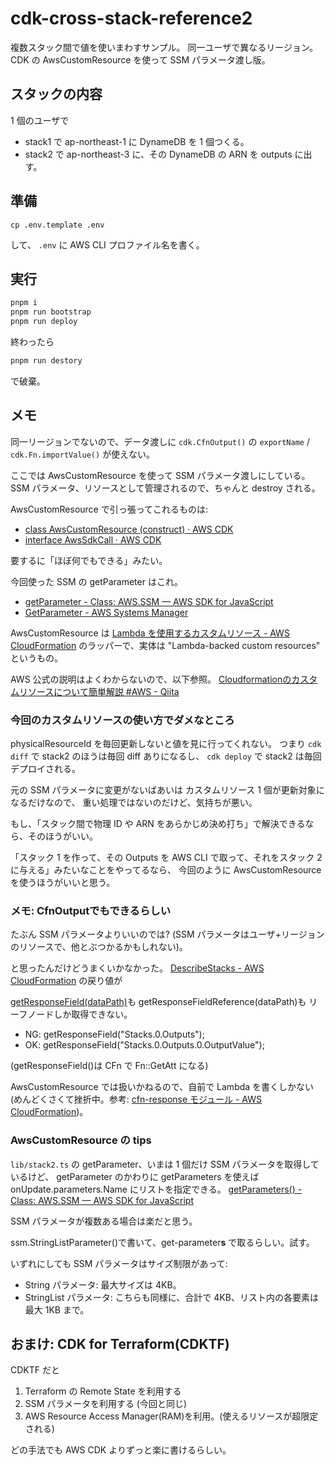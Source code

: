 # cdk-cross-stack-reference2

複数スタック間で値を使いまわすサンプル。
同一ユーザで異なるリージョン。
CDK の AwsCustomResource を使って SSM パラメータ渡し版。

## スタックの内容

1 個のユーザで

- stack1 で ap-northeast-1 に DynameDB を 1 個つくる。
- stack2 で ap-northeast-3 に、その DynameDB の ARN を outputs に出す。

## 準備

```
cp .env.template .env
```

して、 `.env` に AWS CLI プロファイル名を書く。

## 実行

```sh
pnpm i
pnpm run bootstrap
pnpm run deploy
```

終わったら

```sh
pnpm run destory
```

で破棄。

## メモ

同一リージョンでないので、データ渡しに
`cdk.CfnOutput()` の `exportName` / `cdk.Fn.importValue()`
が使えない。

ここでは
AwsCustomResource を使って SSM パラメータ渡しにしている。
SSM パラメータ、リソースとして管理されるので、ちゃんと destroy される。

AwsCustomResource で引っ張ってこれるものは:

- [class AwsCustomResource (construct) · AWS CDK](https://docs.aws.amazon.com/cdk/api/v2/docs/aws-cdk-lib.custom_resources.AwsCustomResource.html)
- [interface AwsSdkCall · AWS CDK](https://docs.aws.amazon.com/cdk/api/v2/docs/aws-cdk-lib.custom_resources.AwsSdkCall.html)

要するに「ほぼ何でもできる」みたい。

今回使った SSM の getParameter はこれ。

- [getParameter - Class: AWS.SSM — AWS SDK for JavaScript](https://docs.aws.amazon.com/AWSJavaScriptSDK/latest/AWS/SSM.html#getParameter-property)
- [GetParameter - AWS Systems Manager](https://docs.aws.amazon.com/ja_jp/systems-manager/latest/APIReference/API_GetParameter.html)

AwsCustomResource は
[Lambda を使用するカスタムリソース - AWS CloudFormation](https://docs.aws.amazon.com/ja_jp/AWSCloudFormation/latest/UserGuide/template-custom-resources-lambda.html)
のラッパーで、実体は "Lambda-backed custom resources" というもの。

AWS 公式の説明はよくわからないので、以下参照。
[Cloudformationのカスタムリソースについて簡単解説 #AWS - Qiita](https://qiita.com/deask/items/dd61c66f893ac114252f)

### 今回のカスタムリソースの使い方でダメなところ

physicalResourceId を毎回更新しないと値を見に行ってくれない。
つまり
`cdk diff` で stack2 のほうは毎回 diff ありになるし、
`cdk deploy` で stack2 は毎回デプロイされる。

元の SSM パラメータに変更がないばあいは
カスタムリソース 1 個が更新対象になるだけなので、
重い処理ではないのだけど、気持ちが悪い。

もし、「スタック間で物理 ID や ARN をあらかじめ決め打ち」で解決できるなら、そのほうがいい。

「スタック 1 を作って、その Outputs を AWS CLI で取って、それをスタック 2 に与える」みたいなことをやってるなら、
今回のように AwsCustomResource を使うほうがいいと思う。

### メモ: CfnOutputでもできるらしい

たぶん SSM パラメータよりいいのでは?
(SSM パラメータはユーザ+リージョンのリソースで、他とぶつかるかもしれない)。

と思ったんだけどうまくいかなかった。
[DescribeStacks - AWS CloudFormation](https://docs.aws.amazon.com/ja_jp/AWSCloudFormation/latest/APIReference/API_DescribeStacks.html) の戻り値が

[getResponseField\(dataPath\)](https://docs.aws.amazon.com/cdk/api/v2/docs/aws-cdk-lib.custom_resources.AwsCustomResource.html#getwbrresponsewbrfielddatapath)も getResponseFieldReference(dataPath)も
リーフノードしか取得できない。

- NG: getResponseField("Stacks.0.Outputs");
- OK: getResponseField("Stacks.0.Outputs.0.OutputValue");

(getResponseField()は CFn で Fn::GetAtt になる)

AwsCustomResource では扱いかねるので、自前で Lambda を書くしかない
(めんどくさくて挫折中。参考: [cfn-response モジュール - AWS CloudFormation](https://docs.aws.amazon.com/ja_jp/AWSCloudFormation/latest/UserGuide/cfn-lambda-function-code-cfnresponsemodule.html#cfn-lambda-function-code-cfnresponsemodule-source-nodejs))。

### AwsCustomResource の tips

`lib/stack2.ts` の getParameter、いまは 1 個だけ SSM パラメータを取得しているけど、
getParameter のかわりに getParameters を使えば
onUpdate.parameters.Name にリストを指定できる。
[getParameters() - Class: AWS.SSM — AWS SDK for JavaScript](https://docs.aws.amazon.com/AWSJavaScriptSDK/latest/AWS/SSM.html#getParameters-property)

SSM パラメータが複数ある場合は楽だと思う。

ssm.StringListParameter()で書いて、get-parameter**s** で取るらしい。試す。

いずれにしても SSM パラメータはサイズ制限があって:

- String パラメータ: 最大サイズは 4KB。
- StringList パラメータ: こちらも同様に、合計で 4KB、リスト内の各要素は最大 1KB まで。

## おまけ: CDK for Terraform(CDKTF)

CDKTF だと

1. Terraform の Remote State を利用する
2. SSM パラメータを利用する (今回と同じ)
3. AWS Resource Access Manager(RAM)を利用。(使えるリソースが超限定される)

どの手法でも AWS CDK よりずっと楽に書けるらしい。
